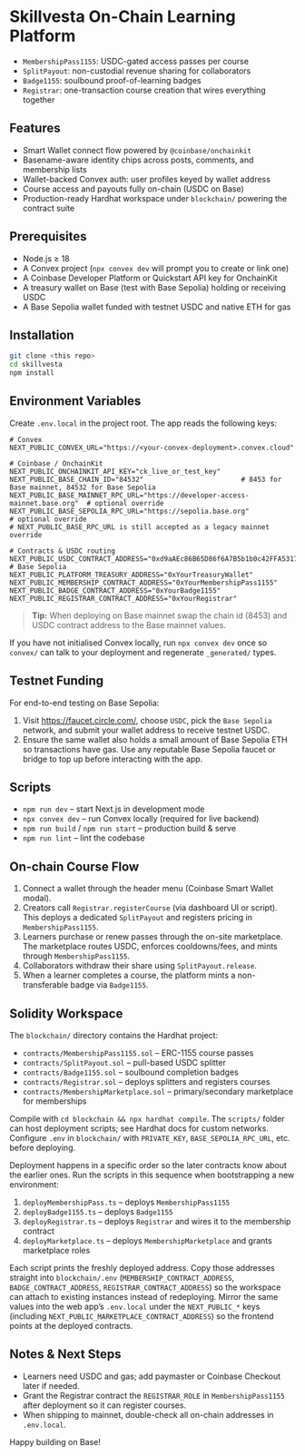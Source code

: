 # Skillvesta On-Chain Learning Platform

- `MembershipPass1155`: USDC-gated access passes per course
- `SplitPayout`: non-custodial revenue sharing for collaborators
- `Badge1155`: soulbound proof-of-learning badges
- `Registrar`: one-transaction course creation that wires everything together

## Features

- Smart Wallet connect flow powered by `@coinbase/onchainkit`
- Basename-aware identity chips across posts, comments, and membership lists
- Wallet-backed Convex auth: user profiles keyed by wallet address
- Course access and payouts fully on-chain (USDC on Base)
- Production-ready Hardhat workspace under `blockchain/` powering the contract
  suite

## Prerequisites

- Node.js ≥ 18
- A Convex project (`npx convex dev` will prompt you to create or link one)
- A Coinbase Developer Platform or Quickstart API key for OnchainKit
- A treasury wallet on Base (test with Base Sepolia) holding or receiving USDC
- A Base Sepolia wallet funded with testnet USDC and native ETH for gas

## Installation

```bash
git clone <this repo>
cd skillvesta
npm install
```

## Environment Variables

Create `.env.local` in the project root. The app reads the following keys:

```env
# Convex
NEXT_PUBLIC_CONVEX_URL="https://<your-convex-deployment>.convex.cloud"

# Coinbase / OnchainKit
NEXT_PUBLIC_ONCHAINKIT_API_KEY="ck_live_or_test_key"
NEXT_PUBLIC_BASE_CHAIN_ID="84532"                        # 8453 for Base mainnet, 84532 for Base Sepolia
NEXT_PUBLIC_BASE_MAINNET_RPC_URL="https://developer-access-mainnet.base.org"  # optional override
NEXT_PUBLIC_BASE_SEPOLIA_RPC_URL="https://sepolia.base.org"                   # optional override
# NEXT_PUBLIC_BASE_RPC_URL is still accepted as a legacy mainnet override

# Contracts & USDC routing
NEXT_PUBLIC_USDC_CONTRACT_ADDRESS="0xd9aAEc86B65D86f6A7B5b1b0c42FFA531710b6CA" # Base Sepolia
NEXT_PUBLIC_PLATFORM_TREASURY_ADDRESS="0xYourTreasuryWallet"
NEXT_PUBLIC_MEMBERSHIP_CONTRACT_ADDRESS="0xYourMembershipPass1155"
NEXT_PUBLIC_BADGE_CONTRACT_ADDRESS="0xYourBadge1155"
NEXT_PUBLIC_REGISTRAR_CONTRACT_ADDRESS="0xYourRegistrar"
```

> **Tip:** When deploying on Base mainnet swap the chain id (8453) and USDC
> contract address to the Base mainnet values.

If you have not initialised Convex locally, run `npx convex dev` once so
`convex/` can talk to your deployment and regenerate `_generated/` types.

## Testnet Funding

For end-to-end testing on Base Sepolia:

1. Visit https://faucet.circle.com/, choose `USDC`, pick the `Base Sepolia` network, and submit your wallet address to receive testnet USDC.
2. Ensure the same wallet also holds a small amount of Base Sepolia ETH so transactions have gas. Use any reputable Base Sepolia faucet or bridge to top up before interacting with the app.

## Scripts

- `npm run dev` – start Next.js in development mode
- `npx convex dev` – run Convex locally (required for live backend)
- `npm run build` / `npm run start` – production build & serve
- `npm run lint` – lint the codebase

## On-chain Course Flow

1. Connect a wallet through the header menu (Coinbase Smart Wallet modal).
2. Creators call `Registrar.registerCourse` (via dashboard UI or script). This
   deploys a dedicated `SplitPayout` and registers pricing in
   `MembershipPass1155`.
3. Learners purchase or renew passes through the on-site marketplace. The
   marketplace routes USDC, enforces cooldowns/fees, and mints through
   `MembershipPass1155`.
4. Collaborators withdraw their share using `SplitPayout.release`.
5. When a learner completes a course, the platform mints a non-transferable
   badge via `Badge1155`.

## Solidity Workspace

The `blockchain/` directory contains the Hardhat project:

- `contracts/MembershipPass1155.sol` – ERC-1155 course passes
- `contracts/SplitPayout.sol` – pull-based USDC splitter
- `contracts/Badge1155.sol` – soulbound completion badges
- `contracts/Registrar.sol` – deploys splitters and registers courses
- `contracts/MembershipMarketplace.sol` – primary/secondary marketplace for memberships

Compile with `cd blockchain && npx hardhat compile`. The `scripts/` folder can
host deployment scripts; see Hardhat docs for custom networks. Configure `.env`
in `blockchain/` with `PRIVATE_KEY`, `BASE_SEPOLIA_RPC_URL`, etc. before
deploying.

Deployment happens in a specific order so the later contracts know about the
earlier ones. Run the scripts in this sequence when bootstrapping a new
environment:

1. `deployMembershipPass.ts` – deploys `MembershipPass1155`
2. `deployBadge1155.ts` – deploys `Badge1155`
3. `deployRegistrar.ts` – deploys `Registrar` and wires it to the membership contract
4. `deployMarketplace.ts` – deploys `MembershipMarketplace` and grants marketplace roles

Each script prints the freshly deployed address. Copy those addresses straight
into `blockchain/.env` (`MEMBERSHIP_CONTRACT_ADDRESS`,
`BADGE_CONTRACT_ADDRESS`, `REGISTRAR_CONTRACT_ADDRESS`) so the workspace can
attach to existing instances instead of redeploying. Mirror the same values
into the web app’s `.env.local` under the `NEXT_PUBLIC_*` keys (including
`NEXT_PUBLIC_MARKETPLACE_CONTRACT_ADDRESS`) so the frontend points at the
deployed contracts.

## Notes & Next Steps

- Learners need USDC and gas; add paymaster or Coinbase Checkout later if
  needed.
- Grant the Registrar contract the `REGISTRAR_ROLE` in `MembershipPass1155`
  after deployment so it can register courses.
- When shipping to mainnet, double-check all on-chain addresses in `.env.local`.

Happy building on Base!
